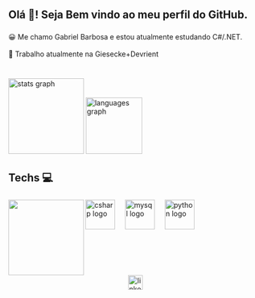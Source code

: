 <h2 align="left">Olá 👋!  Seja Bem vindo ao meu perfil do GitHub.</h2>

###

<p align="left">😀 Me chamo Gabriel Barbosa e estou atualmente estudando C#/.NET. <br><br>💼 Trabalho atualmente na Giesecke+Devrient</p>

###

<br clear="both">

<div align="left">
  <img src="https://github-readme-stats.vercel.app/api?username=summonGB&hide_title=false&hide_rank=false&show_icons=true&include_all_commits=true&count_private=true&disable_animations=false&theme=tokyonight&locale=en&hide_border=false" height="150" alt="stats graph"  />
  <img src="https://github-readme-stats.vercel.app/api/top-langs?username=summonGB&locale=en&hide_title=false&layout=compact&card_width=320&langs_count=5&theme=tokyonight&hide_border=false" height="112" alt="languages graph"  />
</div>

###

<h2 align="left">Techs 💻</h2>

###

<img align="left" height="150" src="https://gifdb.com/images/high/coding-animated-laptop-flow-stream-ja04010rm5o68zfk.webp"  />

###

<div align="left">
  <img src="https://cdn.jsdelivr.net/gh/devicons/devicon/icons/csharp/csharp-original.svg" height="59" alt="csharp logo"  />
  <img width="12" />
  <img src="https://cdn.jsdelivr.net/gh/devicons/devicon/icons/mysql/mysql-original.svg" height="59" alt="mysql logo"  />
  <img width="12" />
  <img src="https://cdn.jsdelivr.net/gh/devicons/devicon/icons/python/python-original.svg" height="59" alt="python logo"  />
</div>

###

<br clear="both">

<div align="center">
  <img src="https://img.shields.io/static/v1?message=LinkedIn&logo=linkedin&label=&color=0077B5&logoColor=white&labelColor=&style=flat" height="29" alt="linkedin logo"  />
</div>

###
